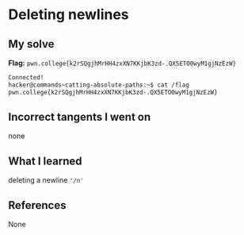 # Deleting newlines

## My solve
**Flag:** `pwn.college{k2rSQgjhMrHH4zxXN7KKjbK3zd-.QX5ETO0wyM1gjNzEzW}`

```bash
Connected!
hacker@commands~catting-absolute-paths:~$ cat /flag
pwn.college{k2rSQgjhMrHH4zxXN7KKjbK3zd-.QX5ETO0wyM1gjNzEzW}
```

## Incorrect tangents I went on
none

## What I learned
deleting a newline `'/n'`

## References 
None
